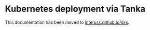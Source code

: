 # Kubernetes deployment via Tanka

This documentation has been moved to [interuss.github.io/dss](https://interuss.github.io/dss).
